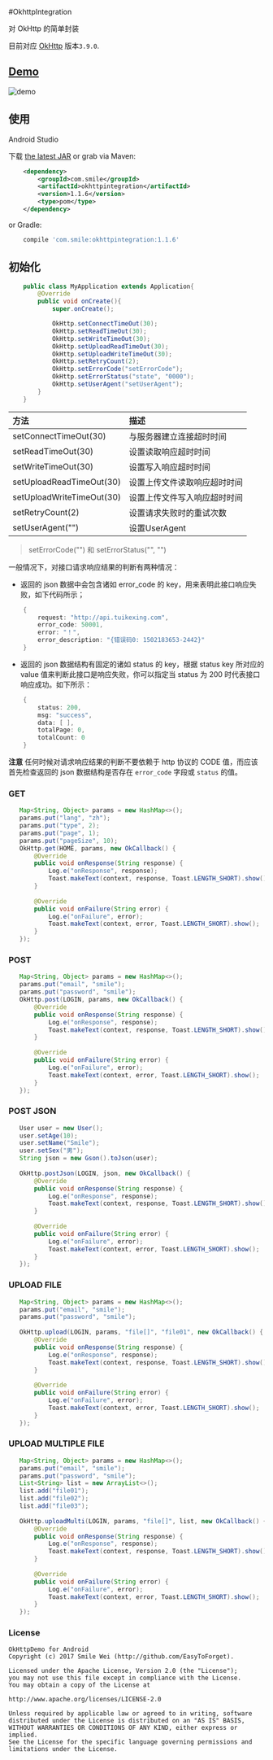 #OkhttpIntegration

对 OkHttp 的简单封装

目前对应 [OkHttp][2] 版本`3.9.0`.

## [Demo][1]
<img src="gif/demo01.gif" alt="demo"/>


## 使用

Android Studio

下载 [the latest JAR][3] or grab via Maven:
```xml
    <dependency>
        <groupId>com.smile</groupId>
        <artifactId>okhttpintegration</artifactId>
        <version>1.1.6</version>
        <type>pom</type>
    </dependency>
```
or Gradle:
```groovy
    compile 'com.smile:okhttpintegration:1.1.6'
```
	
## 初始化
```java
    public class MyApplication extends Application{	
        @Override
        public void onCreate(){
            super.onCreate();

            OkHttp.setConnectTimeOut(30);
            OkHttp.setReadTimeOut(30);
            OkHttp.setWriteTimeOut(30);
            OkHttp.setUploadReadTimeOut(30);
            OkHttp.setUploadWriteTimeOut(30);
            OkHttp.setRetryCount(2);
            OkHttp.setErrorCode("setErrorCode");
            OkHttp.setErrorStatus("state", "0000");
            OkHttp.setUserAgent("setUserAgent");
        }
    }
```


|方法                        |    描述                  |
|:--------                  | :--------                 |
|setConnectTimeOut(30)      |与服务器建立连接超时时间    |
|setReadTimeOut(30)         |设置读取响应超时时间        |
|setWriteTimeOut(30)        |设置写入响应超时时间        |
|setUploadReadTimeOut(30)   |设置上传文件读取响应超时时间 |
|setUploadWriteTimeOut(30)  |设置上传文件写入响应超时时间 |
|setRetryCount(2)           |设置请求失败时的重试次数      |
|setUserAgent("")           |设置UserAgent                |

>setErrorCode("") 和 setErrorStatus("", "")


一般情况下，对接口请求响应结果的判断有两种情况：
- 返回的 json 数据中会包含诸如 error_code 的 key，用来表明此接口响应失败，如下代码所示；
```java
    {
        request: "http://api.tuikexing.com",
        error_code: 50001,
        error: "！",
        error_description: "{错误码0: 1502183653-2442}"
    }
```
- 返回的 json 数据结构有固定的诸如 status 的 key，根据 status key 所对应的 value 值来判断此接口是响应失败，你可以指定当 status 为 200 时代表接口响应成功。如下所示：
```java
    {
        status: 200,
        msg: "success",
        data: [ ],
        totalPage: 0,
        totalCount: 0
    }
```


**注意** 任何时候对请求响应结果的判断不要依赖于 http 协议的 CODE 值，而应该首先检查返回的 json 数据结构是否存在 `error_code` 字段或 `status` 的值。


### GET

```java
   Map<String, Object> params = new HashMap<>();
   params.put("lang", "zh");
   params.put("type", 2);
   params.put("page", 1);
   params.put("pageSize", 10);
   OkHttp.get(HOME, params, new OkCallback() {
       @Override
       public void onResponse(String response) {
           Log.e("onResponse", response);
           Toast.makeText(context, response, Toast.LENGTH_SHORT).show();
       }
 
       @Override
       public void onFailure(String error) {
           Log.e("onFailure", error);
           Toast.makeText(context, error, Toast.LENGTH_SHORT).show();
       }
   });
```

### POST

```java
   Map<String, Object> params = new HashMap<>();
   params.put("email", "smile");
   params.put("password", "smile");
   OkHttp.post(LOGIN, params, new OkCallback() {
       @Override
       public void onResponse(String response) {
           Log.e("onResponse", response);
           Toast.makeText(context, response, Toast.LENGTH_SHORT).show();
       }
 
       @Override
       public void onFailure(String error) {
           Log.e("onFailure", error);
           Toast.makeText(context, error, Toast.LENGTH_SHORT).show();
       }
   });

```


### POST JSON

```java
   User user = new User();
   user.setAge(10);
   user.setName("Smile");
   user.setSex("男");
   String json = new Gson().toJson(user);
   
   OkHttp.postJson(LOGIN, json, new OkCallback() {
       @Override
       public void onResponse(String response) {
           Log.e("onResponse", response);
           Toast.makeText(context, response, Toast.LENGTH_SHORT).show();
       }
 
       @Override
       public void onFailure(String error) {
           Log.e("onFailure", error);
           Toast.makeText(context, error, Toast.LENGTH_SHORT).show();
       }
   });

```

### UPLOAD FILE

```java
   Map<String, Object> params = new HashMap<>();
   params.put("email", "smile");
   params.put("password", "smile");
   
   OkHttp.upload(LOGIN, params, "file[]", "file01", new OkCallback() {
       @Override
       public void onResponse(String response) {
           Log.e("onResponse", response);
           Toast.makeText(context, response, Toast.LENGTH_SHORT).show();
       }
 
       @Override
       public void onFailure(String error) {
           Log.e("onFailure", error);
           Toast.makeText(context, error, Toast.LENGTH_SHORT).show();
       }
   });

```

### UPLOAD MULTIPLE FILE

```java
   Map<String, Object> params = new HashMap<>();
   params.put("email", "smile");
   params.put("password", "smile");
   List<String> list = new ArrayList<>();
   list.add("file01");
   list.add("file02");
   list.add("file03");
   
   OkHttp.uploadMulti(LOGIN, params, "file[]", list, new OkCallback() {
       @Override
       public void onResponse(String response) {
           Log.e("onResponse", response);
           Toast.makeText(context, response, Toast.LENGTH_SHORT).show();
       }
 
       @Override
       public void onFailure(String error) {
           Log.e("onFailure", error);
           Toast.makeText(context, error, Toast.LENGTH_SHORT).show();
       }
   });

```



### License

```
OkHttpDemo for Android
Copyright (c) 2017 Smile Wei (http://github.com/EasyToForget).

Licensed under the Apache License, Version 2.0 (the "License");
you may not use this file except in compliance with the License.
You may obtain a copy of the License at

http://www.apache.org/licenses/LICENSE-2.0

Unless required by applicable law or agreed to in writing, software
distributed under the License is distributed on an "AS IS" BASIS,
WITHOUT WARRANTIES OR CONDITIONS OF ANY KIND, either express or implied.
See the License for the specific language governing permissions and
limitations under the License.
```


 [1]: https://github.com/EasyToForget/OkHttpDemo
 [2]: https://github.com/square/okhttp
 [3]: https://dl.bintray.com/easytoforget/maven/com/smile/okhttpintegration/1.1.6/okhttpintegration-1.1.6-sources.jar


